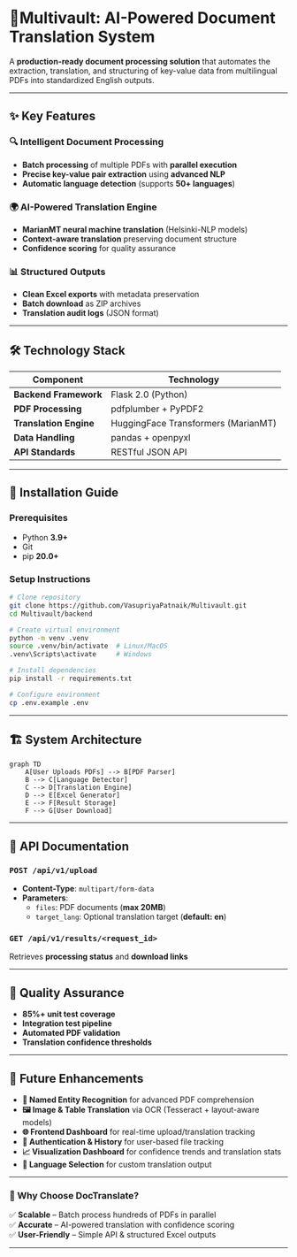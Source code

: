 # **📄Multivault: AI-Powered Document Translation System**  

A **production-ready document processing solution** that automates the extraction, translation, and structuring of key-value data from multilingual PDFs into standardized English outputs.  

---

## **✨ Key Features**  

### **🔍 Intelligent Document Processing**  
- **Batch processing** of multiple PDFs with **parallel execution**  
- **Precise key-value pair extraction** using **advanced NLP**  
- **Automatic language detection** (supports **50+ languages**)  

### **🌍 AI-Powered Translation Engine**  
- **MarianMT neural machine translation** (Helsinki-NLP models)  
- **Context-aware translation** preserving document structure  
- **Confidence scoring** for quality assurance  

### **📊 Structured Outputs**  
- **Clean Excel exports** with metadata preservation  
- **Batch download** as ZIP archives  
- **Translation audit logs** (JSON format)  

---

## **🛠️ Technology Stack**  

| **Component**           | **Technology**                     |
|-------------------------|------------------------------------|
| **Backend Framework**   | Flask 2.0 (Python)                |
| **PDF Processing**      | pdfplumber + PyPDF2                |
| **Translation Engine**  | HuggingFace Transformers (MarianMT)|
| **Data Handling**       | pandas + openpyxl                  |
| **API Standards**       | RESTful JSON API                   |

---

## **🚀 Installation Guide**  

### **Prerequisites**  
- Python **3.9+**  
- Git  
- pip **20.0+**  

### **Setup Instructions**  
```bash
# Clone repository  
git clone https://github.com/VasupriyaPatnaik/Multivault.git  
cd Multivault/backend  

# Create virtual environment  
python -m venv .venv  
source .venv/bin/activate  # Linux/MacOS  
.venv\Scripts\activate     # Windows  

# Install dependencies  
pip install -r requirements.txt  

# Configure environment  
cp .env.example .env  
```

---

## **🏗️ System Architecture**  

```mermaid
graph TD  
    A[User Uploads PDFs] --> B[PDF Parser]  
    B --> C[Language Detector]  
    C --> D[Translation Engine]  
    D --> E[Excel Generator]  
    E --> F[Result Storage]  
    F --> G[User Download]  
```

---

## **📡 API Documentation**  

### **`POST /api/v1/upload`**  
- **Content-Type**: `multipart/form-data`  
- **Parameters**:  
  - `files`: PDF documents (**max 20MB**)  
  - `target_lang`: Optional translation target (**default: en**)  

### **`GET /api/v1/results/<request_id>`**  
Retrieves **processing status** and **download links**  

---

## **🧪 Quality Assurance**  
- **85%+ unit test coverage**  
- **Integration test pipeline**  
- **Automated PDF validation**  
- **Translation confidence thresholds**  

---

## **🔮 Future Enhancements**  
- **🧠 Named Entity Recognition** for advanced PDF comprehension  
- **🖼️ Image & Table Translation** via OCR (Tesseract + layout-aware models)  
- **🌐 Frontend Dashboard** for real-time upload/translation tracking  
- **🔐 Authentication & History** for user-based file tracking  
- **📈 Visualization Dashboard** for confidence trends and translation stats  
- **💬 Language Selection** for custom translation output  

---

### **🎯 Why Choose DocTranslate?**  
✅ **Scalable** – Batch process hundreds of PDFs in parallel  
✅ **Accurate** – AI-powered translation with confidence scoring  
✅ **User-Friendly** – Simple API & structured Excel outputs  

---
